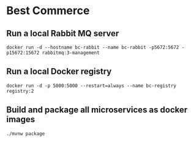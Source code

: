 # Best Commerce 
## Run a local Rabbit MQ server
```
docker run -d --hostname bc-rabbit --name bc-rabbit -p5672:5672 -p15672:15672 rabbitmq:3-management
```

## Run a local Docker registry
```
docker run -d -p 5000:5000 --restart=always --name bc-registry registry:2
```

## Build and package all microservices as docker images
```
./mvnw package
```